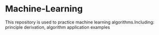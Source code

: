 # Machine-Learning
This repository is used to practice machine learning algorithms.Including: principle derivation, algorithm application examples


